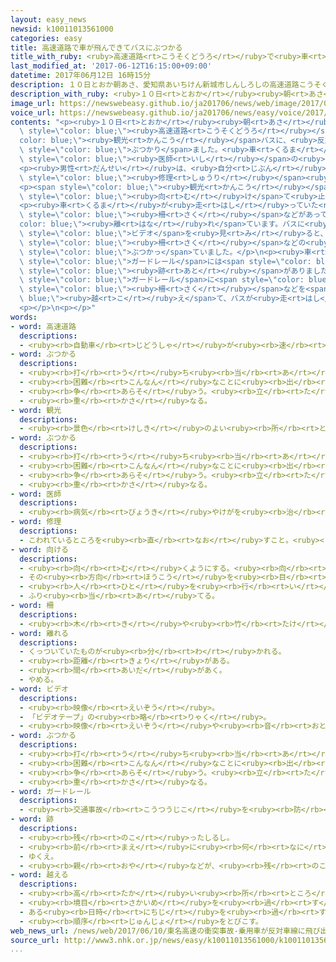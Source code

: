 ```yaml
---
layout: easy_news
newsid: k10011013561000
categories: easy
title: 高速道路で車が飛んできてバスにぶつかる
title_with_ruby: <ruby>高速道路<rt>こうそくどうろ</rt></ruby>で<ruby>車<rt>くるま</rt></ruby>が<ruby>飛<rt>と</rt></ruby>んできてバスにぶつかる
last_modified_at: '2017-06-12T16:15:00+09:00'
datetime: 2017年06月12日 16時15分
description: １０日とおか朝あさ、愛知県あいちけん新城市しんしろしの高速道路こうそくどうろで、観光かんこうバスに、反対はんたい側がわの道みちを走はしっていた車くるまが飛とんできてぶつかりました。
description_with_ruby: <ruby>１０日<rt>とおか</rt></ruby><ruby>朝<rt>あさ</rt></ruby>、<ruby>愛知県<rt>あいちけん</rt></ruby><ruby>新城市<rt>しんしろし</rt></ruby>の<ruby>高速道路<rt>こうそくどうろ</rt></ruby>で、<ruby>観光<rt>かんこう</rt></ruby>バスに、<ruby>反対<rt>はんたい</rt></ruby><ruby>側<rt>がわ</rt></ruby>の<ruby>道<rt>みち</rt></ruby>を<ruby>走<rt>はし</rt></ruby>っていた<ruby>車<rt>くるま</rt></ruby>が<ruby>飛<rt>と</rt></ruby>んできてぶつかりました。
image_url: https://newswebeasy.github.io/ja201706/news/web/image/2017/06/12/k10011013561000.jpg
voice_url: https://newswebeasy.github.io/ja201706/news/easy/voice/2017/06/12/k10011013561000.mp3
contents: "<p><ruby>１０日<rt>とおか</rt></ruby><ruby>朝<rt>あさ</rt></ruby>、<ruby>愛知県<rt>あいちけん</rt></ruby><ruby>新城市<rt>しんしろし</rt></ruby>の<span\
  \ style=\"color: blue;\"><ruby>高速道路<rt>こうそくどうろ</rt></ruby></span>で、<span style=\"\
  color: blue;\"><ruby>観光<rt>かんこう</rt></ruby></span>バスに、<ruby>反対<rt>はんたい</rt></ruby><ruby>側<rt>がわ</rt></ruby>の<ruby>道<rt>みち</rt></ruby>を<ruby>走<rt>はし</rt></ruby>っていた<ruby>車<rt>くるま</rt></ruby>が<ruby>飛<rt>と</rt></ruby>んできて<span\
  \ style=\"color: blue;\">ぶつかり</span>ました。<ruby>車<rt>くるま</rt></ruby>を<ruby>運転<rt>うんてん</rt></ruby>していた６２<ruby>歳<rt>さい</rt></ruby>の<span\
  \ style=\"color: blue;\"><ruby>医師<rt>いし</rt></ruby></span>の<ruby>男性<rt>だんせい</rt></ruby>が<ruby>亡<rt>な</rt></ruby>くなって、バスに<ruby>乗<rt>の</rt></ruby>っていた４５<ruby>人<rt>にん</rt></ruby>がけがをしました。</p>\n\
  <p><ruby>男性<rt>だんせい</rt></ruby>は、<ruby>自分<rt>じぶん</rt></ruby>の<ruby>車<rt>くるま</rt></ruby>が<span\
  \ style=\"color: blue;\"><ruby>修理<rt>しゅうり</rt></ruby></span><ruby>中<rt>ちゅう</rt></ruby>だったため、<ruby>借<rt>か</rt></ruby>りた<ruby>車<rt>くるま</rt></ruby>を<ruby>運転<rt>うんてん</rt></ruby>して<ruby>仕事<rt>しごと</rt></ruby>に<ruby>行<rt>い</rt></ruby>く<ruby>途中<rt>とちゅう</rt></ruby>でした。</p>\n\
  <p><span style=\"color: blue;\"><ruby>観光<rt>かんこう</rt></ruby></span>バスの<ruby>運転手<rt>うんてんしゅ</rt></ruby>は「<ruby>何<rt>なに</rt></ruby>かが<ruby>飛<rt>と</rt></ruby>んできたので、バスを<ruby>左<rt>ひだり</rt></ruby>に<span\
  \ style=\"color: blue;\"><ruby>向<rt>む</rt></ruby>け</span>て<ruby>止<rt>と</rt></ruby>めました」と<ruby>話<rt>はな</rt></ruby>していました。</p>\n\
  <p><ruby>車<rt>くるま</rt></ruby>が<ruby>走<rt>はし</rt></ruby>っていた<ruby>道<rt>みち</rt></ruby>とバスが<ruby>走<rt>はし</rt></ruby>っていた<ruby>道<rt>みち</rt></ruby>の<ruby>間<rt>あいだ</rt></ruby>は、<span\
  \ style=\"color: blue;\"><ruby>柵<rt>さく</rt></ruby></span>などがあって３ｍぐらい<span style=\"\
  color: blue;\"><ruby>離<rt>はな</rt></ruby>れ</span>ています。バスに<ruby>置<rt>お</rt></ruby>いてあるカメラで<ruby>撮<rt>と</rt></ruby>った<span\
  \ style=\"color: blue;\">ビデオ</span>を<ruby>見<rt>み</rt></ruby>ると、<ruby>車<rt>くるま</rt></ruby>は<span\
  \ style=\"color: blue;\"><ruby>柵<rt>さく</rt></ruby></span>などの<ruby>上<rt>うえ</rt></ruby>を<ruby>飛<rt>と</rt></ruby>んでいってバスに<span\
  \ style=\"color: blue;\">ぶつかっ</span>ていました。</p>\n<p><ruby>車<rt>くるま</rt></ruby>が<ruby>走<rt>はし</rt></ruby>っていた<ruby>道<rt>みち</rt></ruby>の<ruby>左側<rt>ひだりがわ</rt></ruby>の<span\
  \ style=\"color: blue;\">ガードレール</span>には<span style=\"color: blue;\">ぶつかっ</span>たような<span\
  \ style=\"color: blue;\"><ruby>跡<rt>あと</rt></ruby></span>がありました。<ruby>警察<rt>けいさつ</rt></ruby>は、<ruby>車<rt>くるま</rt></ruby>が<span\
  \ style=\"color: blue;\">ガードレール</span>に<span style=\"color: blue;\">ぶつかっ</span>たあと、<ruby>右<rt>みぎ</rt></ruby>にある<span\
  \ style=\"color: blue;\"><ruby>柵<rt>さく</rt></ruby></span>などを<span style=\"color:\
  \ blue;\"><ruby>越<rt>こ</rt></ruby>え</span>て、バスが<ruby>走<rt>はし</rt></ruby>っていた<ruby>道<rt>みち</rt></ruby>に<ruby>飛<rt>と</rt></ruby>んでいったと<ruby>考<rt>かんが</rt></ruby>えています。</p>\n\
  <p></p>\n<p></p>"
words:
- word: 高速道路
  descriptions:
  - <ruby><rb>自動車</rb><rt>じどうしゃ</rt></ruby>が<ruby><rb>速</rb><rt>はや</rt></ruby>く<ruby><rb>走</rb><rt>はし</rt></ruby>れるように、<ruby><rb>立体交差</rb><rt>りったいこうさ</rt></ruby>にしたり、<ruby><rb>上</rb><rt>のぼ</rt></ruby>り<ruby><rb>下</rb><rt>くだ</rt></ruby>りを<ruby><rb>分</rb><rt>わ</rt></ruby>けたりした<ruby><rb>道路</rb><rt>どうろ</rt></ruby>。ハイウエー。
- word: ぶつかる
  descriptions:
  - <ruby><rb>打</rb><rt>う</rt></ruby>ち<ruby><rb>当</rb><rt>あ</rt></ruby>たる。つき<ruby><rb>当</rb><rt>あ</rt></ruby>たる。
  - <ruby><rb>困難</rb><rt>こんなん</rt></ruby>なことに<ruby><rb>出</rb><rt>で</rt></ruby>あう。
  - <ruby><rb>争</rb><rt>あらそ</rt></ruby>う。<ruby><rb>立</rb><rt>た</rt></ruby>ち<ruby><rb>向</rb><rt>む</rt></ruby>かう。
  - <ruby><rb>重</rb><rt>かさ</rt></ruby>なる。
- word: 観光
  descriptions:
  - <ruby><rb>景色</rb><rt>けしき</rt></ruby>のよい<ruby><rb>所</rb><rt>ところ</rt></ruby>や<ruby><rb>名所</rb><rt>めいしょ</rt></ruby>などを<ruby><rb>見物</rb><rt>けんぶつ</rt></ruby>して<ruby><rb>回</rb><rt>まわ</rt></ruby>ること。
- word: ぶつかる
  descriptions:
  - <ruby><rb>打</rb><rt>う</rt></ruby>ち<ruby><rb>当</rb><rt>あ</rt></ruby>たる。つき<ruby><rb>当</rb><rt>あ</rt></ruby>たる。
  - <ruby><rb>困難</rb><rt>こんなん</rt></ruby>なことに<ruby><rb>出</rb><rt>で</rt></ruby>あう。
  - <ruby><rb>争</rb><rt>あらそ</rt></ruby>う。<ruby><rb>立</rb><rt>た</rt></ruby>ち<ruby><rb>向</rb><rt>む</rt></ruby>かう。
  - <ruby><rb>重</rb><rt>かさ</rt></ruby>なる。
- word: 医師
  descriptions:
  - <ruby><rb>病気</rb><rt>びょうき</rt></ruby>やけがを<ruby><rb>治</rb><rt>なお</rt></ruby>すことを<ruby><rb>職業</rb><rt>しょくぎょう</rt></ruby>とする<ruby><rb>人</rb><rt>ひと</rt></ruby>。<ruby><rb>医者</rb><rt>いしゃ</rt></ruby>。
- word: 修理
  descriptions:
  - こわれているところを<ruby><rb>直</rb><rt>なお</rt></ruby>すこと。<ruby><rb>修繕</rb><rt>しゅうぜん</rt></ruby>。
- word: 向ける
  descriptions:
  - <ruby><rb>向</rb><rt>む</rt></ruby>くようにする。<ruby><rb>向</rb><rt>む</rt></ruby>かせる。
  - その<ruby><rb>方向</rb><rt>ほうこう</rt></ruby>を<ruby><rb>目</rb><rt>め</rt></ruby>ざす。
  - <ruby><rb>人</rb><rt>ひと</rt></ruby>を<ruby><rb>行</rb><rt>い</rt></ruby>かせる。
  - ふり<ruby><rb>当</rb><rt>あ</rt></ruby>てる。
- word: 柵
  descriptions:
  - <ruby><rb>木</rb><rt>き</rt></ruby>や<ruby><rb>竹</rb><rt>たけ</rt></ruby>などを<ruby><rb>立</rb><rt>た</rt></ruby>て、<ruby><rb>横木</rb><rt>よこぎ</rt></ruby>を<ruby><rb>打</rb><rt>う</rt></ruby>ちつけて<ruby><rb>作</rb><rt>つく</rt></ruby>った<ruby><rb>囲</rb><rt>かこ</rt></ruby>い。
- word: 離れる
  descriptions:
  - くっついていたものが<ruby><rb>分</rb><rt>わ</rt></ruby>かれる。
  - <ruby><rb>距離</rb><rt>きょり</rt></ruby>がある。
  - <ruby><rb>間</rb><rt>あいだ</rt></ruby>があく。
  - やめる。
- word: ビデオ
  descriptions:
  - <ruby><rb>映像</rb><rt>えいぞう</rt></ruby>。
  - 「ビデオテープ」の<ruby><rb>略</rb><rt>りゃく</rt></ruby>。
  - <ruby><rb>映像</rb><rt>えいぞう</rt></ruby>や<ruby><rb>音</rb><rt>おと</rt></ruby>を、<ruby><rb>磁気</rb><rt>じき</rt></ruby>テープに<ruby><rb>記録</rb><rt>きろく</rt></ruby>したり<ruby><rb>再生</rb><rt>さいせい</rt></ruby>したりする<ruby><rb>装置</rb><rt>そうち</rt></ruby>。
- word: ぶつかる
  descriptions:
  - <ruby><rb>打</rb><rt>う</rt></ruby>ち<ruby><rb>当</rb><rt>あ</rt></ruby>たる。つき<ruby><rb>当</rb><rt>あ</rt></ruby>たる。
  - <ruby><rb>困難</rb><rt>こんなん</rt></ruby>なことに<ruby><rb>出</rb><rt>で</rt></ruby>あう。
  - <ruby><rb>争</rb><rt>あらそ</rt></ruby>う。<ruby><rb>立</rb><rt>た</rt></ruby>ち<ruby><rb>向</rb><rt>む</rt></ruby>かう。
  - <ruby><rb>重</rb><rt>かさ</rt></ruby>なる。
- word: ガードレール
  descriptions:
  - <ruby><rb>交通事故</rb><rt>こうつうじこ</rt></ruby>を<ruby><rb>防</rb><rt>ふせ</rt></ruby>ぎ、<ruby><rb>歩</rb><rt>ある</rt></ruby>く<ruby><rb>人</rb><rt>ひと</rt></ruby>を<ruby><rb>守</rb><rt>まも</rt></ruby>るため、<ruby><rb>道路</rb><rt>どうろ</rt></ruby>のはしに<ruby><rb>取</rb><rt>と</rt></ruby>り<ruby><rb>付</rb><rt>つ</rt></ruby>けた、<ruby><rb>鉄</rb><rt>てつ</rt></ruby>のさく。
- word: 跡
  descriptions:
  - <ruby><rb>残</rb><rt>のこ</rt></ruby>ったしるし。
  - <ruby><rb>前</rb><rt>まえ</rt></ruby>に<ruby><rb>何</rb><rt>なに</rt></ruby>かがあった<ruby><rb>所</rb><rt>ところ</rt></ruby>。
  - ゆくえ。
  - <ruby><rb>親</rb><rt>おや</rt></ruby>などが、<ruby><rb>残</rb><rt>のこ</rt></ruby>したもの。
- word: 越える
  descriptions:
  - <ruby><rb>高</rb><rt>たか</rt></ruby>い<ruby><rb>所</rb><rt>ところ</rt></ruby>を<ruby><rb>通</rb><rt>とお</rt></ruby>り<ruby><rb>過</rb><rt>す</rt></ruby>ぎる。
  - <ruby><rb>境目</rb><rt>さかいめ</rt></ruby>を<ruby><rb>過</rb><rt>す</rt></ruby>ぎる。
  - ある<ruby><rb>日時</rb><rt>にちじ</rt></ruby>を<ruby><rb>過</rb><rt>す</rt></ruby>ぎる。
  - <ruby><rb>順序</rb><rt>じゅんじょ</rt></ruby>をとびこす。
web_news_url: /news/web/2017/06/10/東名高速の衝突事故-乗用車が反対車線に飛び出しか/
source_url: http://www3.nhk.or.jp/news/easy/k10011013561000/k10011013561000.html
...
```

